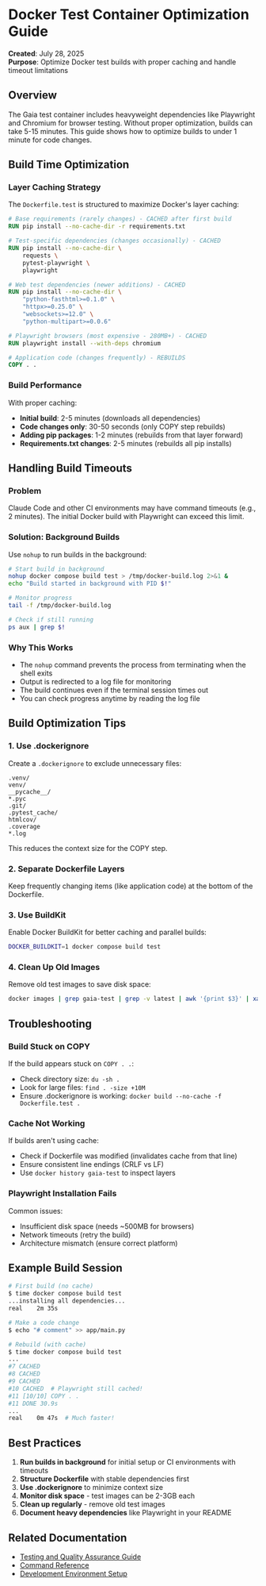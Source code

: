 # Docker Test Container Optimization Guide

**Created**: July 28, 2025  
**Purpose**: Optimize Docker test builds with proper caching and handle timeout limitations

## Overview

The Gaia test container includes heavyweight dependencies like Playwright and Chromium for browser testing. Without proper optimization, builds can take 5-15 minutes. This guide shows how to optimize builds to under 1 minute for code changes.

## Build Time Optimization

### Layer Caching Strategy

The `Dockerfile.test` is structured to maximize Docker's layer caching:

```dockerfile
# Base requirements (rarely changes) - CACHED after first build
RUN pip install --no-cache-dir -r requirements.txt

# Test-specific dependencies (changes occasionally) - CACHED
RUN pip install --no-cache-dir \
    requests \
    pytest-playwright \
    playwright

# Web test dependencies (newer additions) - CACHED
RUN pip install --no-cache-dir \
    "python-fasthtml>=0.1.0" \
    "httpx>=0.25.0" \
    "websockets>=12.0" \
    "python-multipart>=0.0.6"

# Playwright browsers (most expensive - 280MB+) - CACHED
RUN playwright install --with-deps chromium

# Application code (changes frequently) - REBUILDS
COPY . .
```

### Build Performance

With proper caching:
- **Initial build**: 2-5 minutes (downloads all dependencies)
- **Code changes only**: 30-50 seconds (only COPY step rebuilds)
- **Adding pip packages**: 1-2 minutes (rebuilds from that layer forward)
- **Requirements.txt changes**: 2-5 minutes (rebuilds all pip installs)

## Handling Build Timeouts

### Problem

Claude Code and other CI environments may have command timeouts (e.g., 2 minutes). The initial Docker build with Playwright can exceed this limit.

### Solution: Background Builds

Use `nohup` to run builds in the background:

```bash
# Start build in background
nohup docker compose build test > /tmp/docker-build.log 2>&1 & 
echo "Build started in background with PID $!"

# Monitor progress
tail -f /tmp/docker-build.log

# Check if still running
ps aux | grep $!
```

### Why This Works

- The `nohup` command prevents the process from terminating when the shell exits
- Output is redirected to a log file for monitoring
- The build continues even if the terminal session times out
- You can check progress anytime by reading the log file

## Build Optimization Tips

### 1. Use .dockerignore

Create a `.dockerignore` to exclude unnecessary files:

```
.venv/
venv/
__pycache__/
*.pyc
.git/
.pytest_cache/
htmlcov/
.coverage
*.log
```

This reduces the context size for the COPY step.

### 2. Separate Dockerfile Layers

Keep frequently changing items (like application code) at the bottom of the Dockerfile.

### 3. Use BuildKit

Enable Docker BuildKit for better caching and parallel builds:

```bash
DOCKER_BUILDKIT=1 docker compose build test
```

### 4. Clean Up Old Images

Remove old test images to save disk space:

```bash
docker images | grep gaia-test | grep -v latest | awk '{print $3}' | xargs docker rmi
```

## Troubleshooting

### Build Stuck on COPY

If the build appears stuck on `COPY . .`:
- Check directory size: `du -sh .`
- Look for large files: `find . -size +10M`
- Ensure .dockerignore is working: `docker build --no-cache -f Dockerfile.test .`

### Cache Not Working

If builds aren't using cache:
- Check if Dockerfile was modified (invalidates cache from that line)
- Ensure consistent line endings (CRLF vs LF)
- Use `docker history gaia-test` to inspect layers

### Playwright Installation Fails

Common issues:
- Insufficient disk space (needs ~500MB for browsers)
- Network timeouts (retry the build)
- Architecture mismatch (ensure correct platform)

## Example Build Session

```bash
# First build (no cache)
$ time docker compose build test
...installing all dependencies...
real    2m 35s

# Make a code change
$ echo "# comment" >> app/main.py

# Rebuild (with cache)  
$ time docker compose build test
...
#7 CACHED
#8 CACHED
#9 CACHED
#10 CACHED  # Playwright still cached!
#11 [10/10] COPY . .
#11 DONE 30.9s
...
real    0m 47s  # Much faster!
```

## Best Practices

1. **Run builds in background** for initial setup or CI environments with timeouts
2. **Structure Dockerfile** with stable dependencies first
3. **Use .dockerignore** to minimize context size
4. **Monitor disk space** - test images can be 2-3GB each
5. **Clean up regularly** - remove old test images
6. **Document heavy dependencies** like Playwright in your README

## Related Documentation

- [Testing and Quality Assurance Guide](testing-and-quality-assurance.md)
- [Command Reference](command-reference.md)
- [Development Environment Setup](dev-environment-setup.md)